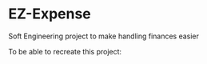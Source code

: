 # EZ-Expense
Soft Engineering project to make handling finances easier

To be able to recreate this project:






